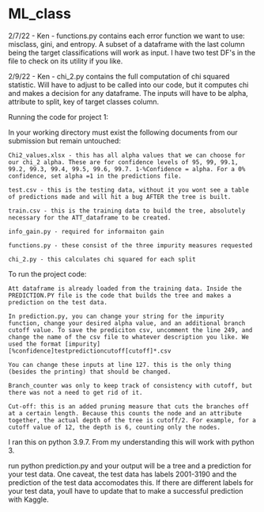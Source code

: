 # ML_class

2/7/22 - Ken - functions.py contains each error function we want to use: misclass, gini, and entropy. A subset of a dataframe with the last column being the target classifications will work as input. I have two test DF's in the file to check on its utility if you like.

2/9/22 - Ken - chi_2.py contains the full computation of chi squared statistic. Will have to adjust to be called into our code, but it computes chi and makes a decision for any dataframe. The inputs will have to be alpha, attribute to split, key of target classes column.

Running the code for project 1:

In your working directory must exist the following documents from our submission but remain untouched:

    Chi2_values.xlsx - this has all alpha values that we can choose for our chi_2 alpha. These are for confidence levels of 95, 99, 99.1, 99.2, 99.3, 99.4, 99.5, 99.6, 99.7. 1-%Confidence = alpha. For a 0% confidence, set alpha =1 in the predictions file.

    test.csv - this is the testing data, without it you wont see a table of predictions made and will hit a bug AFTER the tree is built.

    train.csv - this is the training data to build the tree, absolutely necessary for the ATT_dataframe to be created.

    info_gain.py - required for informaiton gain

    functions.py - these consist of the three impurity measures requested
    
    chi_2.py - this calculates chi squared for each split
    
To run the project code:

    Att dataframe is already loaded from the training data. Inside the PREDICTION.PY file is the code that builds the tree and makes a prediction on the test data.
    
    In prediction.py, you can change your string for the impurity function, change your desired alpha value, and an additional branch cutoff value. To save the prediciton csv, uncomment the line 249, and change the name of the csv file to whatever description you like. We used the format [impurity][%confidence]testpredictioncutoff[cutoff]*.csv
    
    You can change these inputs at line 127. this is the only thing (besides the printing) that should be changed.
    
    Branch_counter was only to keep track of consistency with cutoff, but there was not a need to get rid of it.
    
    Cut-off: this is an added pruning measure that cuts the branches off at a certain length. Because this counts the node and an attribute together, the actual depth of the tree is cutoff/2. For example, for a cutoff value of 12, the depth is 6, counting only the nodes.
    
I ran this on python 3.9.7. From my understanding this will work with python 3.

run python prediction.py and your output will be a tree and a prediction for your test data.
One caveat, the test data has labels 2001-3190 and the prediction of the test data accomodates this. If there are different labels for your test data, youll have to update that to make a successful prediction with Kaggle.
    
    
